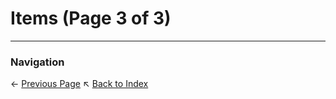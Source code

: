 # Items (Page 3 of 3)

---
### Navigation
← [Previous Page](../Items/page_2.md)
↖ [Back to Index](../README.md)
